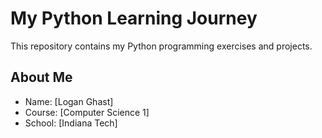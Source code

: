 # My Python Learning Journey
This repository contains my Python programming
exercises and projects.
## About Me
- Name: [Logan Ghast]
- Course: [Computer Science 1]
- School: [Indiana Tech]